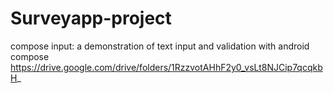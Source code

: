 # Surveyapp-project
compose input: a demonstration of text input and validation with android compose
https://drive.google.com/drive/folders/1RzzvotAHhF2y0_vsLt8NJCip7qcqkbH_ 
